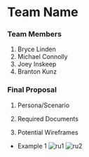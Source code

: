 # Team Name

### Team Members
1. Bryce Linden
2. Michael Connolly
3. Joey Inskeep
4. Branton Kunz

### Final Proposal
1. Persona/Scenario

2. Required Documents

3. Potential Wireframes
* Example 1
![ru1](https://user-images.githubusercontent.com/94699135/159348176-d925611c-06cd-43a4-82ca-315490051883.png)
![ru2](https://user-images.githubusercontent.com/94699135/159348187-ef420123-e3d3-487d-94a4-40e60734940d.png)
